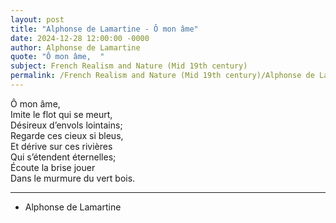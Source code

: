 ```yaml
---
layout: post
title: "Alphonse de Lamartine - Ô mon âme"
date: 2024-12-28 12:00:00 -0000
author: Alphonse de Lamartine
quote: "Ô mon âme,  "
subject: French Realism and Nature (Mid 19th century)
permalink: /French Realism and Nature (Mid 19th century)/Alphonse de Lamartine/Alphonse de Lamartine - Ô mon âme
---
```


Ô mon âme,  
Imite le flot qui se meurt,  
Désireux d’envols lointains;  
Regarde ces cieux si bleus,  
Et dérive sur ces rivières  
Qui s’étendent éternelles;  
Écoute la brise jouer  
Dans le murmure du vert bois.  

---

- Alphonse de Lamartine
